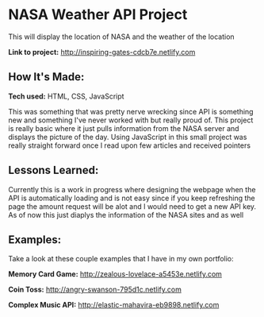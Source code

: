 # NASA Weather API Project
This will display the location of NASA and the weather of the location


**Link to project:** http://inspiring-gates-cdcb7e.netlify.com


## How It's Made:

**Tech used:** HTML, CSS, JavaScript

This was something that was pretty nerve wrecking since API is something new and something I've never worked  with but really proud of. This project is really basic where it just pulls information from the NASA server and displays the picture of the day. Using JavaScript in this small project was really straight forward once I read upon few articles and received pointers

## Lessons Learned:

Currently this is a work in progress where designing the webpage when the API is automatically loading and is not easy since if you keep refreshing the page the amount request will be alot and I would need to get a new API key. As of now this just diaplys the information of the NASA sites and as well

## Examples:
Take a look at these couple examples that I have in my own portfolio:

**Memory Card Game:** http://zealous-lovelace-a5453e.netlify.com

**Coin Toss:** http://angry-swanson-795d1c.netlify.com

**Complex Music API:** http://elastic-mahavira-eb9898.netlify.com
